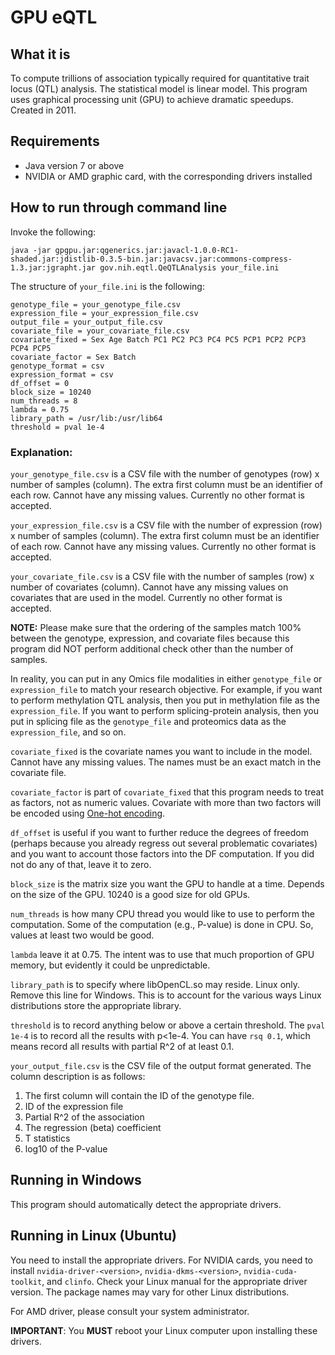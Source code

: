 # GPU eQTL

## What it is
To compute trillions of association typically required for quantitative trait locus (QTL) analysis. The statistical model is linear model. This program uses graphical processing unit (GPU) to achieve dramatic speedups. Created in 2011.

## Requirements
* Java version 7 or above
* NVIDIA or AMD graphic card, with the corresponding drivers installed

## How to run through command line
Invoke the following:

    java -jar gpgpu.jar:qgenerics.jar:javacl-1.0.0-RC1-shaded.jar:jdistlib-0.3.5-bin.jar:javacsv.jar:commons-compress-1.3.jar:jgrapht.jar gov.nih.eqtl.QeQTLAnalysis your_file.ini

The structure of `your_file.ini` is the following:

    genotype_file = your_genotype_file.csv
    expression_file = your_expression_file.csv
    output_file = your_output_file.csv
    covariate_file = your_covariate_file.csv
    covariate_fixed = Sex Age Batch PC1 PC2 PC3 PC4 PC5 PCP1 PCP2 PCP3 PCP4 PCP5
    covariate_factor = Sex Batch
    genotype_format = csv
    expression_format = csv
    df_offset = 0
    block_size = 10240
    num_threads = 8
    lambda = 0.75
    library_path = /usr/lib:/usr/lib64
    threshold = pval 1e-4

### Explanation:

`your_genotype_file.csv` is a CSV file with the number of genotypes (row) x number of samples (column). The extra first column must be an identifier of each row. Cannot have any missing values. Currently no other format is accepted.

`your_expression_file.csv` is a CSV file with the number of expression (row) x number of samples (column). The extra first column must be an identifier of each row. Cannot have any missing values. Currently no other format is accepted.

`your_covariate_file.csv` is a CSV file with the number of samples (row) x number of covariates (column). Cannot have any missing values on covariates that are used in the model. Currently no other format is accepted.

**NOTE:** Please make sure that the ordering of the samples match 100% between the genotype, expression, and covariate files because this program did NOT perform additional check other than the number of samples.

In reality, you can put in any Omics file modalities in either `genotype_file` or `expression_file` to match your research objective. For example, if you want to perform methylation QTL analysis, then you put in methylation file as the `expression_file`. If you want to perform splicing-protein analysis, then you put in splicing file as the `genotype_file` and proteomics data as the `expression_file`, and so on.

`covariate_fixed` is the covariate names you want to include in the model. Cannot have any missing values. The names must be an exact match in the covariate file.

`covariate_factor` is part of `covariate_fixed` that this program needs to treat as factors, not as numeric values. Covariate with more than two factors will be encoded using [One-hot encoding](https://en.wikipedia.org/wiki/One-hot).

`df_offset` is useful if you want to further reduce the degrees of freedom (perhaps because you already regress out several problematic covariates) and you want to account those factors into the DF computation. If you did not do any of that, leave it to zero.

`block_size` is the matrix size you want the GPU to handle at a time. Depends on the size of the GPU. 10240 is a good size for old GPUs.

`num_threads` is how many CPU thread you would like to use to perform the computation. Some of the computation (e.g., P-value) is done in CPU. So, values at least two would be good.

`lambda` leave it at 0.75. The intent was to use that much proportion of GPU memory, but evidently it could be unpredictable.

`library_path` is to specify where libOpenCL.so may reside. Linux only. Remove this line for Windows. This is to account for the various ways Linux distributions store the appropriate library.

`threshold` is to record anything below or above a certain threshold. The `pval 1e-4` is to record all the results with p<1e-4. You can have `rsq 0.1`, which means record all results with partial R^2 of at least 0.1.

`your_output_file.csv` is the CSV file of the output format generated. The column description is as follows:
1. The first column will contain the ID of the genotype file.
2. ID of the expression file
3. Partial R^2 of the association
4. The regression (beta) coefficient
5. T statistics
6. log10 of the P-value

## Running in Windows
This program should automatically detect the appropriate drivers.

## Running in Linux (Ubuntu)
You need to install the appropriate drivers. For NVIDIA cards, you need to install `nvidia-driver-<version>`, `nvidia-dkms-<version>`, `nvidia-cuda-toolkit`, and `clinfo`. Check your Linux manual for the appropriate driver version. The package names may vary for other Linux distributions.

For AMD driver, please consult your system administrator.

**IMPORTANT**: You **MUST** reboot your Linux computer upon installing these drivers.



